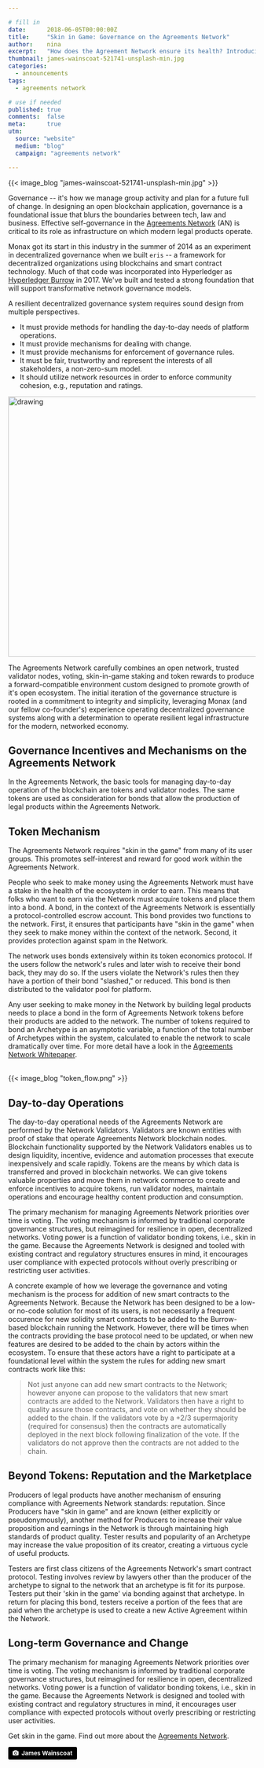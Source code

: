 ```yaml
---

# fill in
date:      2018-06-05T00:00:00Z
title:     "Skin in Game: Governance on the Agreements Network"
author:    nina
excerpt:   "How does the Agreement Network ensure its health? Introducing a carefully designed forward-compatible environment of an open network, trusted validator nodes, voting, skin-in-game staking and token rewards."
thumbnail: james-wainscoat-521741-unsplash-min.jpg
categories:
  - announcements
tags:
  - agreements network

# use if needed
published: true
comments:  false
meta:      true
utm:
  source: "website"
  medium: "blog"
  campaign: "agreements network"

---
```


{{< image_blog "james-wainscoat-521741-unsplash-min.jpg" >}}

Governance -- it's how we manage group activity and plan for a future full of change. In designing an open blockchain application, governance is a foundational issue that blurs the boundaries between tech, law and business. Effective self-governance in the [Agreements Network](https://agreements.network) (AN) is critical to its role as infrastructure on which modern legal products operate.

Monax got its start in this industry in the summer of 2014 as an experiment in decentralized governance when we built `eris` -- a framework for decentralized organizations using blockchains and smart contract technology. Much of that code was incorporated into Hyperledger as [Hyperledger Burrow]( https://www.hyperledger.org/projects/hyperledger-burrow) in 2017. We've built and tested a strong foundation that will support transformative network governance models.

A resilient decentralized governance system requires sound design from multiple perspectives.

- It must provide methods for handling the day-to-day needs of platform operations.
- It must provide mechanisms for dealing with change.
- It must provide mechanisms for enforcement of governance rules.
- It must be fair, trustworthy and represent the interests of all stakeholders, a non-zero-sum model.
- It should utilize network resources in order to enforce community cohesion, e.g., reputation and ratings.

<img src="https://monax.io/images/2018/governance_of_the_AN.png" alt="drawing" style="width: 530px;"/>

The Agreements Network carefully combines an open network, trusted validator nodes, voting, skin-in-game staking and token rewards to produce a forward-compatible environment custom designed to promote growth of it's open ecosystem. The initial iteration of the governance structure is rooted in a commitment to integrity and simplicity, leveraging Monax (and our fellow co-founder's) experience operating decentralized governance systems along with a determination to operate resilient legal infrastructure for the modern, networked economy.

## Governance Incentives and Mechanisms on the Agreements Network

In the Agreements Network, the basic tools for managing day-to-day operation of the blockchain are tokens and validator nodes. The same tokens are used as consideration for bonds that allow the production of legal products within the Agreements Network.

## Token Mechanism

The Agreements Network requires "skin in the game" from many of its user groups. This promotes self-interest and reward for good work within the Agreements Network.

People who seek to make money using the Agreements Network must have a stake in the health of the ecosystem in order to earn. This means that folks who want to earn via the Network must acquire tokens and place them into a bond. A bond, in the context of the Agreements Network is essentially a protocol-controlled escrow account. This bond provides two functions to the network. First, it ensures that participants have "skin in the game" when they seek to make money within the context of the network. Second, it provides protection against spam in the Network.

The network uses bonds extensively within its token economics protocol. If the users follow the network's rules and later wish to receive their bond back, they may do so. If the users violate the Network's rules then they have a portion of their bond "slashed," or reduced. This bond is then distributed to the validator pool for platform.

Any user seeking to make money in the Network by building legal products needs to place a bond in the form of Agreements Network tokens before their products are added to the network. The number of tokens required to bond an Archetype is an asymptotic variable, a function of the total number of Archetypes within the system, calculated to enable the network to scale dramatically over time. For more detail have a look in the [Agreements Network Whitepaper](https://agreements.network/files/an_whitepaper_v1.0.pdf).

<br>
{{< image_blog "token_flow.png" >}}
<br>

## Day-to-day Operations

The day-to-day operational needs of the Agreements Network are performed by the Network Validators. Validators are known entities with proof of stake that operate Agreements Network blockchain nodes. Blockchain functionality supported by the Network Validators enables us to design liquidity, incentive, evidence and automation processes that execute inexpensively and scale rapidly. Tokens are the means by which data is  transferred and proved in blockchain networks. We can give tokens valuable properties and move them in network commerce to create and enforce incentives to acquire tokens, run validator nodes, maintain operations and encourage healthy content production and consumption.

The primary mechanism for managing Agreements Network priorities over time is voting. The voting mechanism is informed by traditional corporate governance structures, but reimagined for resilience in open, decentralized networks.  Voting power is a function of validator bonding tokens, i.e., skin in the game. Because the Agreements Network is designed and tooled with existing contract and regulatory structures ensures in mind, it encourages user compliance with expected protocols without overly prescribing or restricting user activities.

A concrete example of how we leverage the governance and voting mechanism is the process for addition of new smart contracts to the Agreements Network. Because the Network has been designed to be a low- or no-code solution for most of its users, is not necessarily a frequent occurence for new solidity smart contracts to be added to the Burrow-based blockchain running the Network. However, there will be times when the contracts providing the base protocol need to be updated, or when new features are desired to be added to the chain by actors within the ecosystem. To ensure that these actors have a right to participate at a foundational level within the system the rules for adding new smart contracts work like this:

> Not just anyone can add new smart contracts to the Network; however anyone can propose to the validators that new smart contracts are added to the Network. Validators then have a right to quality assure those contracts, and vote on whether they should be added to the chain. If the validators vote by a +2/3 supermajority (required for consensus) then the contracts are automatically deployed in the next block following finalization of the vote. If the validators do not approve then the contracts are not added to the chain.

## Beyond Tokens: Reputation and the Marketplace

Producers of legal products have another mechanism of ensuring compliance with Agreements Network standards: reputation. Since Producers have "skin in game" and are known (either explicitly or pseudonymously), another method for Producers to increase their value proposition and earnings in the Network is through maintaining high standards of product quality. Tester results and popularity of an Archetype may increase the value proposition of its creator, creating a virtuous cycle of useful products.

Testers are first class citizens of the Agreements Network's smart contract protocol. Testing involves review by lawyers other than the producer of the archetype to signal to the network that an archetype is fit for its purpose. Testers put their 'skin in the game' via bonding against that archetype. In return for placing this bond, testers receive a portion of the fees that are paid when the archetype is used to create a new Active Agreement within the Network.

## Long-term Governance and Change

The primary mechanism for managing Agreements Network priorities over time is voting. The voting mechanism is informed by traditional corporate governance structures, but reimagined for resilience in open, decentralized networks.  Voting power is a function of validator bonding tokens, i.e., skin in the game. Because the Agreements Network is designed and tooled with existing contract and regulatory structures in mind, it encourages user compliance with expected protocols without overly prescribing or restricting user activities.

Get skin in the game. Find out more about the [Agreements Network](https://agreements.network).

<a style="background-color:black;color:white;text-decoration:none;padding:4px 6px;font-family:-apple-system, BlinkMacSystemFont, &quot;San Francisco&quot;, &quot;Helvetica Neue&quot;, Helvetica, Ubuntu, Roboto, Noto, &quot;Segoe UI&quot;, Arial, sans-serif;font-size:12px;font-weight:bold;line-height:1.2;display:inline-block;border-radius:3px;" href="https://unsplash.com/@tumbao1949?utm_medium=referral&amp;utm_campaign=photographer-credit&amp;utm_content=creditBadge" target="_blank" rel="noopener noreferrer" title="Download free do whatever you want high-resolution photos from James Wainscoat"><span style="display:inline-block;padding:2px 3px;"><svg xmlns="http://www.w3.org/2000/svg" style="height:12px;width:auto;position:relative;vertical-align:middle;top:-1px;fill:white;" viewBox="0 0 32 32"><title>unsplash-logo</title><path d="M20.8 18.1c0 2.7-2.2 4.8-4.8 4.8s-4.8-2.1-4.8-4.8c0-2.7 2.2-4.8 4.8-4.8 2.7.1 4.8 2.2 4.8 4.8zm11.2-7.4v14.9c0 2.3-1.9 4.3-4.3 4.3h-23.4c-2.4 0-4.3-1.9-4.3-4.3v-15c0-2.3 1.9-4.3 4.3-4.3h3.7l.8-2.3c.4-1.1 1.7-2 2.9-2h8.6c1.2 0 2.5.9 2.9 2l.8 2.4h3.7c2.4 0 4.3 1.9 4.3 4.3zm-8.6 7.5c0-4.1-3.3-7.5-7.5-7.5-4.1 0-7.5 3.4-7.5 7.5s3.3 7.5 7.5 7.5c4.2-.1 7.5-3.4 7.5-7.5z"></path></svg></span><span style="display:inline-block;padding:2px 3px;">James Wainscoat</span></a>